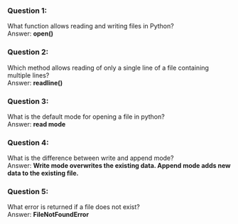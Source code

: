 ### Question 1:

What function allows reading and writing files in Python?\
Answer: **open()**

### Question 2:

Which method allows reading of only a single line of a file containing multiple lines?\
Answer: **readline()**

### Question 3:

What is the default mode for opening a file in python?\
Answer: **read mode**

### Question 4:

What is the difference between write and append mode?\
Answer: **Write mode overwrites the existing data. Append mode adds new data to the existing file.**

### Question 5:

What error is returned if a file does not exist?\
Answer: **FileNotFoundError**
